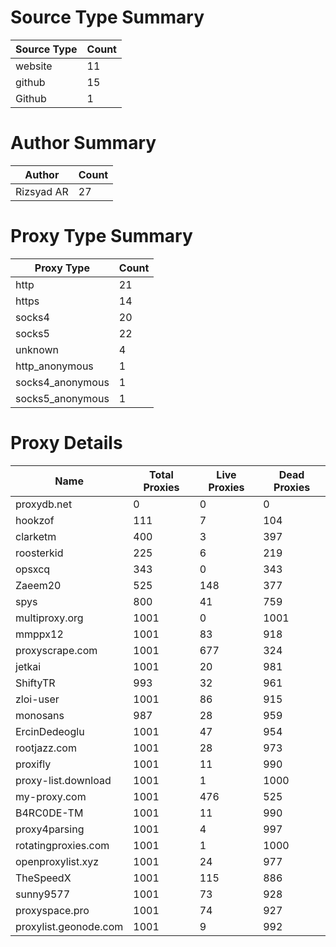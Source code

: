 # Source Type Summary

| Source Type | Count |
|-------------|-------|
| website | 11 |
| github | 15 |
| Github | 1 |


# Author Summary

| Author | Count |
|--------|-------|
| Rizsyad AR | 27 |


# Proxy Type Summary

| Proxy Type | Count |
|------------|-------|
| http | 21 |
| https | 14 |
| socks4 | 20 |
| socks5 | 22 |
| unknown | 4 |
| http_anonymous | 1 |
| socks4_anonymous | 1 |
| socks5_anonymous | 1 |


# Proxy Details

| Name | Total Proxies | Live Proxies | Dead Proxies |
|------|---------------|--------------|---------------|
| proxydb.net | 0 | 0 | 0 |
| hookzof | 111 | 7 | 104 |
| clarketm | 400 | 3 | 397 |
| roosterkid | 225 | 6 | 219 |
| opsxcq | 343 | 0 | 343 |
| Zaeem20 | 525 | 148 | 377 |
| spys | 800 | 41 | 759 |
| multiproxy.org | 1001 | 0 | 1001 |
| mmppx12 | 1001 | 83 | 918 |
| proxyscrape.com | 1001 | 677 | 324 |
| jetkai | 1001 | 20 | 981 |
| ShiftyTR | 993 | 32 | 961 |
| zloi-user | 1001 | 86 | 915 |
| monosans | 987 | 28 | 959 |
| ErcinDedeoglu | 1001 | 47 | 954 |
| rootjazz.com | 1001 | 28 | 973 |
| proxifly | 1001 | 11 | 990 |
| proxy-list.download | 1001 | 1 | 1000 |
| my-proxy.com | 1001 | 476 | 525 |
| B4RC0DE-TM | 1001 | 11 | 990 |
| proxy4parsing | 1001 | 4 | 997 |
| rotatingproxies.com | 1001 | 1 | 1000 |
| openproxylist.xyz | 1001 | 24 | 977 |
| TheSpeedX | 1001 | 115 | 886 |
| sunny9577 | 1001 | 73 | 928 |
| proxyspace.pro | 1001 | 74 | 927 |
| proxylist.geonode.com | 1001 | 9 | 992 |
